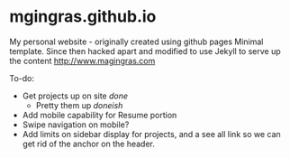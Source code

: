 mgingras.github.io
===================

My personal website - originally created using github pages Minimal template. Since then hacked apart and modified to use Jekyll to serve up the content
http://www.magingras.com

To-do:

- Get projects up on site *done*
  - Pretty them up *doneish*
- Add mobile capability for Resume portion
- Swipe navigation on mobile?
- Add limits on sidebar display for projects, and a see all link so we can get rid of the anchor on the header.